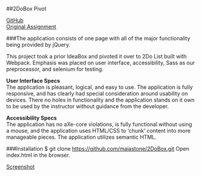 ##2DoBox Pivot

[GitHub](https://github.com/maiastone/2DoBox)   
[Original Assignment](http://frontend.turing.io/projects/2DoBox-Pivot)

###The application consists of one page with all of the major functionality being provided by jQuery.   

This project took a prior IdeaBox and pivoted it over to 2Do List built with Webpack. Emphasis was placed on user interface, accessibility, Sass as our preprocessor, and selenium for testing.   

**User Interface Specs**   
The application is pleasant, logical, and easy to use. The application is fully responsive, and has clearly had special consideration around usability on devices. There no holes in functionality and the application stands on it own to be used by the instructor without guidance from the developer.

**Accessibility Specs**   
The application has no aXe-core violations, is fully functional without using a mouse, and the application uses HTML/CSS to ‘chunk’ content into more manageable pieces. The application utilizes semantic HTML.

###Installation
$ git clone https://github.com/maiastone/2DoBox.git
Open index.html in the browser.

[Screenshot]('./screenshot.png')
